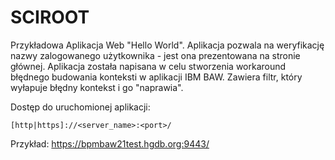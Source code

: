 # SCIROOT

Przykładowa Aplikacja Web "Hello World". Aplikacja pozwala na weryfikację nazwy zalogowanego użytkownika - jest ona prezentowana na stronie głównej. Aplikacja została napisana w celu stworzenia workaround błędnego budowania konteksti w aplikacji IBM BAW. Zawiera filtr, który wyłapuje błędny kontekst i go "naprawia".

Dostęp do uruchomionej aplikacji:

```text
[http|https]://<server_name>:<port>/
```
Przykład: https://bpmbaw21test.hgdb.org:9443/

 